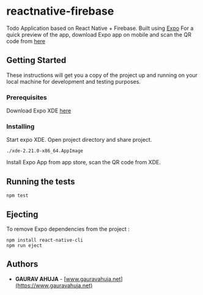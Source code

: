 # reactnative-firebase

Todo Application based on React Native + Firebase. Built using [Expo](https://expo.io/)
For a quick preview of the app, download Expo app on mobile and scan the QR code from [here](https://expo.io/@gauravahujame/reactnative-firebase)

## Getting Started
These instructions will get you a copy of the project up and running on your local machine for development and testing purposes.

### Prerequisites
Download Expo XDE [here](https://expo.io/tools)

### Installing
Start expo XDE. Open project directory and share project.
```
./xde-2.21.0-x86_64.AppImage
```
Install Expo App from app store, scan the QR code from XDE.

## Running the tests
```
npm test
```

## Ejecting
To remove Expo dependencies from the project :
```
npm install react-native-cli
npm run eject
```

## Authors
* **GAURAV AHUJA**  - [www.gauravahuja.net](https://www.gauravahuja,net)

